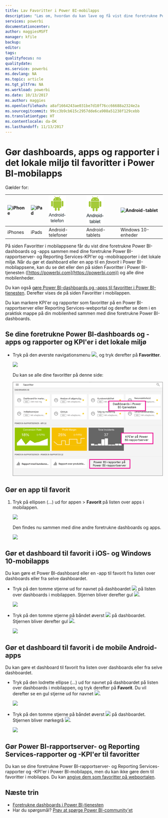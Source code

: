 ```yaml
---
title: Lav Favoritter i Power BI-mobilapps
description: "Læs om, hvordan du kan lave og få vist dine foretrukne Power BI-dashboards, -apps og Power BI-rapportserver- og Reporting Services-rapporter og -KPI'er i mobilapps."
services: powerbi
documentationcenter: 
author: maggiesMSFT
manager: kfile
backup: 
editor: 
tags: 
qualityfocus: no
qualitydate: 
ms.service: powerbi
ms.devlang: NA
ms.topic: article
ms.tgt_pltfrm: NA
ms.workload: powerbi
ms.date: 10/13/2017
ms.author: maggies
ms.openlocfilehash: a8af1664243ae031be7d10f76cc66688a2324e2a
ms.sourcegitcommit: 99cc3b9cb615c2957dde6ca908a51238f129cebb
ms.translationtype: HT
ms.contentlocale: da-DK
ms.lasthandoff: 11/13/2017
---
```

# <a name="make-favorite-dashboards-apps-and-on-premises-reports-in-the-power-bi-mobile-apps"></a>Gør dashboards, apps og rapporter i det lokale miljø til favoritter i Power BI-mobilapps
Gælder for:

| ![iPhone](media/mobile-apps-favorites/iphone-logo-50-px.png) | ![iPad](media/mobile-apps-favorites/ipad-logo-50-px.png) | ![Android-telefon](media/mobile-apps-favorites/android-phone-logo-50-px.png) | ![Android-tablet](media/mobile-apps-favorites/android-tablet-logo-50-px.png) | ![Android-tablet](media/mobile-apps-favorites/win-10-logo-50-px.png) |
|:--- |:--- |:--- |:--- |:--- |
| iPhones |iPads |Android-telefoner |Android-tablets |Windows 10-enheder |

På siden Favoritter i mobilappsene får du vist dine foretrukne Power BI-dashboards og -apps sammen med dine foretrukne Power BI-rapportserver- og Reporting Services-KPI'er og -mobilrapporter i det lokale miljø. Når du gør et dashboard eller en app til en *favorit* i Power BI-mobilappsene, kan du se det eller den på siden Favoritter i Power BI-tjenesten ([https://powerbi.com](https://powerbi.com)) og alle dine mobilenheder. 

Du kan også [gøre Power BI-dashboards og -apps til favoritter i Power BI-tjenesten](service-dashboard-favorite.md). Derefter vises de på siden Favoritter i mobilappen.

Du kan markere KPI'er og rapporter som favoritter på en Power BI-rapportserver eller Reporting Services-webportal og derefter se dem i en praktisk mappe på din mobilenhed sammen med dine foretrukne Power BI-dashboards.

## <a name="view-your-favorite-power-bi-dashboards-and-apps-and-on-premises-reports-and-kpis"></a>Se dine foretrukne Power BI-dashboards og -apps og rapporter og KPI'er i det lokale miljø
* Tryk på den øverste navigationsmenu ![](media/mobile-apps-favorites/power-bi-iphone-global-nav-button.png), og tryk derefter på **Favoritter**.
  
  ![](media/mobile-apps-favorites/power-bi-ipad-faves-pbi-report-server.png)
  
  Du kan se alle dine favoritter på denne side:
  
  ![](media/mobile-apps-favorites/power-bi-ipad-favorites.png)

## <a name="make-an-app-a-favorite"></a>Gør en app til favorit
1. Tryk på ellipsen (...) ud for appen > **Favorit** på listen over apps i mobilappen.
   
    ![](media/mobile-apps-favorites/power-bi-android-favorite-app-ellipsis.png)
   
    Den findes nu sammen med dine andre foretrukne dashboards og apps.
   
    ![](media/mobile-apps-favorites/power-bi-android-favorite-apps.png)

## <a name="make-a-dashboard-a-favorite-in-the-ios-and-windows-10-mobile-apps"></a>Gør et dashboard til favorit i iOS- og Windows 10-mobilapps
Du kan gøre et Power BI-dashboard eller en -app til favorit fra listen over dashboards eller fra selve dashboardet.

* Tryk på den tomme stjerne ud for navnet på dashboardet ![](media/mobile-apps-favorites/power-bi-mobile-not-favorite-icon.png) på listen over dashboards i mobilappen. Stjernen bliver derefter gul ![](media/mobile-apps-favorites/power-bi-mobile-yes-favorite-icon.png).
  
    ![](media/mobile-apps-favorites/power-bi-mobile-make-dashboard-favorite.png)
* Tryk på den tomme stjerne på båndet øverst ![](media/mobile-apps-favorites/power-bi-mobile-not-favorite-icon.png) på dashboardet. Stjernen bliver derefter gul ![](media/mobile-apps-favorites/power-bi-mobile-yes-favorite-icon.png).
  
    ![](media/mobile-apps-favorites/power-bi-mobile-favorite-selected.png)

## <a name="make-a-dashboard-a-favorite-in-the-android-mobile-apps"></a>Gør et dashboard til favorit i de mobile Android-apps
Du kan gøre et dashboard til favorit fra listen over dashboards eller fra selve dashboardet.

* Tryk på den lodrette ellipse (...) ud for navnet på dashboardet på listen over dashboards i mobilappen, og tryk derefter på **Favorit**. Du vil derefter se en gul stjerne ud for navnet ![](media/mobile-apps-favorites/power-bi-mobile-yes-favorite-icon.png).
  
    ![](media/mobile-apps-favorites/power-bi-android-make-favorite.png)
* Tryk på den tomme stjerne på båndet øverst ![](media/mobile-apps-favorites/power-bi-mobile-not-favorite-icon.png) på dashboardet. Stjernen bliver mørkegrå ![](media/mobile-apps-favorites/power-bi-android-favorite-icon.png).
  
    ![](media/mobile-apps-favorites/power-bi-android-favorite-in-dashboard.png)

## <a name="make-favorite-power-bi-report-server-and-reporting-services-reports-and-kpis"></a>Gør Power BI-rapportserver- og Reporting Services-rapporter og -KPI'er til favoritter
Du kan se dine foretrukne Power BI-rapportserver- og Reporting Services-rapporter og -KPI'er i Power BI-mobilapps, men du kan ikke gøre dem til favoritter i mobilapps. Du kan [angive dem som favoritter på webportalen](report-server/getting-around.md#tag-your-favorite-reports-and-kpis). 

## <a name="next-steps"></a>Næste trin
* [Foretrukne dashboards i Power BI-tjenesten](service-dashboard-favorite.md) 
* Har du spørgsmål? [Prøv at spørge Power BI-community'et](http://community.powerbi.com/)

